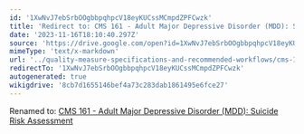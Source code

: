```yaml
---
id: '1XwNvJ7ebSrbOOgbbpqhpcV18eyKUCssMCmpdZPFCwzk'
title: 'Redirect to: CMS 161 - Adult Major Depressive Disorder (MDD): Suicide Risk Assessment'
date: '2023-11-16T18:10:40.297Z'
source: 'https://drive.google.com/open?id=1XwNvJ7ebSrbOOgbbpqhpcV18eyKUCssMCmpdZPFCwzk'
mimeType: 'text/x-markdown'
url: '../quality-measure-specifications-and-recommended-workflows/cms-161-adult-major-depressive-disorder-mdd-suicide-risk-assessment.md'
redirectTo: '1XwNvJ7ebSrbOOgbbpqhpcV18eyKUCssMCmpdZPFCwzk'
autogenerated: true
wikigdrive: '8cb7d1655146bef4a73c283dab1861495e6fce27'
---
```

Renamed to: [CMS 161 - Adult Major Depressive Disorder (MDD): Suicide Risk Assessment](../quality-measure-specifications-and-recommended-workflows/cms-161-adult-major-depressive-disorder-mdd-suicide-risk-assessment.md)
